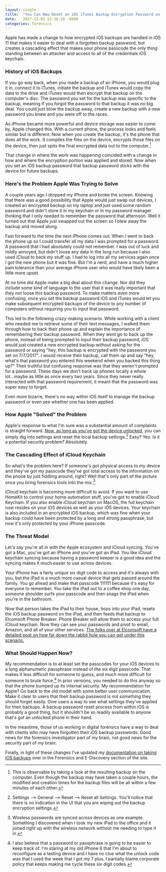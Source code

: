 ```yaml
---
layout: single
title:  "You Can Now Reset an iOS iTunes Backup Encryption Password on an iOS device and That's Not Necessarily a Good Thing"
date:   2017-12-02 22:36:20 -0500
categories: forensics  
---
```



Apple has made a change to how encrypted iOS backups are handled in iOS 11 that makes it easier to deal with a forgotten backup password, but creates a cascading effect that makes your phone passcode the only thing standing between an attacker and access to all of the credentials iOS keychain.<!--more--> 

### History of iOS Backups

If you go way back, when you made a backup of an iPhone, you would plug it in, connect it to iTunes, initiate the backup and iTunes would copy the data to the drive and iTunes would then encrypt that backup on the computer's disc. The password you set for the backup was specific to the backup, meaning if you forgot the password to that backup it was no big deal. You could just blow the backup away, create a new backup with a new password you knew and you were off to the races. 

As iPhone became more powerful and device storage was easier to come by, Apple changed this. With a current phone, the process looks and feels similar but is different. Now when you create the backup, it's the phone that does all the work. It compiles the files on the device, encrypts those files on the device, then just spits the final encrypted data out to the computer.[^1] 

That change in where the work was happening coincided with a change in how and where the encryption portion was applied and stored. Now when you set an iOS backup password that backup password sticks with the device for future backups. 

### Here's the Problem Apple Was Trying to Solve

A couple years ago I dropped my iPhone and broke the screen. Knowing that there was a good possibility that Apple would just swap out devices, I created an encrypted backup on my laptop and just used some random password and didn't store it in my keychain or in my password manager thinking that I only needed to remember the password that afternoon. Well it turned out that Apple just swapped out the screen so I blew away the backup and moved along. 

Fast forward to the time the next iPhone comes out. When I went to back the phone up so I could transfer all my data I was prompted for a password. A password that I had absolutely could not remember. I was out of luck and mildly annoyed, but didn't loose any data in the long run because I also used iCloud to back my stuff up. I had to log into all my services again once I got the new phone but it was fine. But I'm a nerd, and have a much higher pain tolerance than your average iPhone user who would have likely been a little more upset. 

At no time did Apple make a big deal about this change. Nor did they include some kind of language to the user that it was really important that they not loose this backup password. To make matters even more confusing, once you set the backup password iOS and iTunes would let you make subsequent encrypted backups of the device to any number of computers without requiring you to input that password. 

This led to the following crazy-making scenario. While working with a client who needed me to retrieve some of their text messages, I walked them through how to back their phone up and explain the importance of remembering their backup password. When they went go to back up the phone, instead of being prompted to input their backup password, iOS would just created a new encrypted backup without asking for the password or saying "hey, this backup is encrypted with the password you set on 7/7/2017". I would receive their backup, call them up and say "hey, what's that password you entered this weekend when you backed this thing up?" Their truthful but confusing response was that they weren't prompted for a password. These days we don't back up phones locally a whole lot...maybe as little as once every two years. Since they never really interacted with that password requirement, it meant that the password was super easy to forget. 

Even more bizarre, there's no way within iOS itself to manage the backup password or even see whether one has been applied. 

### How Apple "Solved" the Problem

Apple's response to what I'm sure was a substantial amount of complaints is straight forward. [Now, as long as you've got the device unlocked][apple], you can simply dig into settings and reset the local backup settings.[^2] Easy? Yes. Is it a potential security problem? Absolutely. 

### The Cascading Effect of iCloud Keychain

So what's the problem here? If someone's got physical access to my device and they've got my passcode they've got total access to the information on the phone by just fiddling around, right? Well that's only part of the picture once you bring forensics tools into the mix.[^3] 

iCloud keychain is becoming more difficult to avoid. If you want to use HomeKit to control your home automation stuff, you've got to enable iCloud Keychain. If you also enable iCloud keychain on MacOS, the full keychain now resides on your iOS devices as well as your iOS devices. Your keychain is also included in an encrypted iOS backup, which was fine when your backup could have been protected by a long and strong passphrase, but now it's only protected by your iPhone passcode.  

### The Threat Model

Let's say you're all in with the Apple ecosystem and iCloud syncing. You've got a Mac, you've got an iPhone and you've got an iPad. You like iCloud keychain syncing because having a password keeper is a good idea and the syncing makes it much easier to use across devices. 

Your iPhone has a fairly unique six digit code to access and it's always with you, but the iPad is a much more casual device that gets passed around the family. You go ahead and make that passcode 111111 because it's easy for everyone to remember. You take the iPad out to a coffee shop one day, someone shoulder surfs your passcode and then snags the iPad when you're in the bathroom.

Now that person takes the iPad to their house, hops into your iPad, resets the iOS backup password on the iPad, and then feeds that backup to Elcomsoft Phone Breaker. Phone Breaker will allow them to access your full iCloud keychain. Now they can see your passwords and pivot to email, Amazon, and all of your other services. [The folks over at Elcomsoft have a detailed post on how far down the rabbit hole you can get under this scenario.][elcomsoft]

### What Should Happen Now?

My recommendation is to at least set the passcodes for your iOS devices to a long alphanumeric passphrase instead of the six digit passcode. That makes it less difficult for someone to guess, and much more difficult for someone to brute force.[^4] In prior versions, you needed to do this anyway so that the phone bumped up its internal security. My recommendation for Apple? Go back to the old model with some better user communication. Make it clear to users that their backup password is not something they should forget easily. Give users a way to see what settings they've applied for their backups. A backup password reset process from within iOS is probably a good thing, but it shouldn't be so readily available to anyone that's got an unlocked phone in their hand. 

In the meantime, those of us working in digital forensics have a way to deal with clients who may have forgotten their iOS backup passwords. Good news for the forensics investigator part of my brain, not good news for the security part of my brain. 

Finally, in light of these changes I've updated my [documentation on taking iOS backups][john-benson] over in the Forensics and E-Discovery section of the site. 

[^1]: This is observable by taking a look at the resulting backup on the computer. Even though the backup may have taken a couple hours, the modified and creation times for the backup files will be all within a few minutes of each other.

[^2]: Settings --> General --> Reset --> Reset all Settings. You'll notice that there is no indication in the UI that you are wiping out the backup encryption settings. 

[^3]: Wireless passwords are synced across devices as one example. Something I discovered when I took my new iPad to the office and it joined right up with the wireless network without me needing to type it in. 


[^4]: I also believe that a password or passphrase is going to be easier to keep track of. I'm staring at my old iPhone 6 that I'm about to reconfigure as a testing device and I have no clue what the unlock code was that I used the week that I got my 7 plus. I partially blame corporate policy that keeps making me cycle these six digit codes. 



[apple]: https://support.apple.com/en-us/HT205220#help
[john-benson]: https://john-benson.com/forensics-fundamentals-extracting-text-messages-and-other-data-from-an-iphone/
[elcomsoft]: https://blog.elcomsoft.com/2017/11/ios-11-horror-story-the-rise-and-fall-of-ios-security/